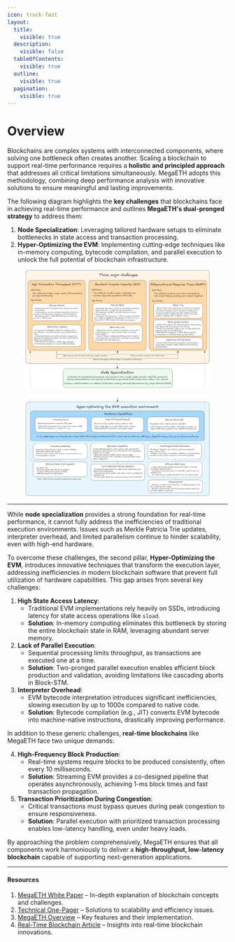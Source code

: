 ```yaml
---
icon: truck-fast
layout:
  title:
    visible: true
  description:
    visible: false
  tableOfContents:
    visible: true
  outline:
    visible: true
  pagination:
    visible: true
---
```


# Overview

Blockchains are complex systems with interconnected components, where solving one bottleneck often creates another. Scaling a blockchain to support real-time performance requires a **holistic and principled approach** that addresses all critical limitations simultaneously. MegaETH adopts this methodology, combining deep performance analysis with innovative solutions to ensure meaningful and lasting improvements.

The following diagram highlights the **key challenges** that blockchains face in achieving real-time performance and outlines **MegaETH's dual-pronged strategy** to address them:

1. **Node Specialization**: Leveraging tailored hardware setups to eliminate bottlenecks in state access and transaction processing.
2. **Hyper-Optimizing the EVM**: Implementing cutting-edge techniques like in-memory computing, bytecode compilation, and parallel execution to unlock the full potential of blockchain infrastructure.

<figure><img src="../.gitbook/assets/MegaETH_PB_v4_cut1.png" alt=""><figcaption></figcaption></figure>

<figure><img src="../.gitbook/assets/MegaETH_PB_v4_cut2 (2).png" alt=""><figcaption></figcaption></figure>

***

While **node specialization** provides a strong foundation for real-time performance, it cannot fully address the inefficiencies of traditional execution environments. Issues such as Merkle Patricia Trie updates, interpreter overhead, and limited parallelism continue to hinder scalability, even with high-end hardware.

To overcome these challenges, the second pillar, **Hyper-Optimizing the EVM**, introduces innovative techniques that transform the execution layer, addressing inefficiencies in modern blockchain software that prevent full utilization of hardware capabilities. This gap arises from several key challenges:

1. **High State Access Latency**:
   * Traditional EVM implementations rely heavily on SSDs, introducing latency for state access operations like `sload`.
   * **Solution**: In-memory computing eliminates this bottleneck by storing the entire blockchain state in RAM, leveraging abundant server memory.
2. **Lack of Parallel Execution**:
   * Sequential processing limits throughput, as transactions are executed one at a time.
   * **Solution**: Two-pronged parallel execution enables efficient block production and validation, avoiding limitations like cascading aborts in Block-STM.
3. **Interpreter Overhead**:
   * EVM bytecode interpretation introduces significant inefficiencies, slowing execution by up to 1000x compared to native code.
   * **Solution**: Bytecode compilation (e.g., JIT) converts EVM bytecode into machine-native instructions, drastically improving performance.

In addition to these generic challenges, **real-time blockchains** like MegaETH face two unique demands:

4. **High-Frequency Block Production**:
   * Real-time systems require blocks to be produced consistently, often every 10 milliseconds.
   * **Solution**: Streaming EVM provides a co-designed pipeline that operates asynchronously, achieving 1-ms block times and fast transaction propagation.
5. **Transaction Prioritization During Congestion**:
   * Critical transactions must bypass queues during peak congestion to ensure responsiveness.
   * **Solution**: Parallel execution with prioritized transaction processing enables low-latency handling, even under heavy loads.

By approaching the problem comprehensively, MegaETH ensures that all components work harmoniously to deliver a **high-throughput, low-latency blockchain** capable of supporting next-generation applications.

***

#### **Resources**

1. [MegaETH White Paper](https://www.megaeth.com/research) – In-depth explanation of blockchain concepts and challenges.
2. [Technical One-Pager](https://spark-list-d20.notion.site/MegaETH-Technical-One-pager-f9cdd910aecb4eab97259a612d1f4fd2) – Solutions to scalability and efficiency issues.
3. [MegaETH Overview](https://www.megaeth.com/about) – Key features and their implementation.
4. [Real-Time Blockchain Article](https://jaehaerys.notion.site/First-Real-Time-Blockchain-15b2bc05039d80d4a604c8724cfadcb6) – Insights into real-time blockchain innovations.

